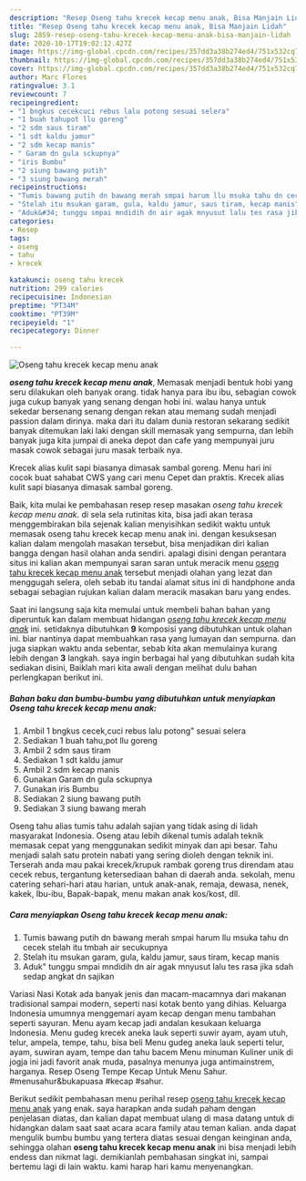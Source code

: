 ```yaml
---
description: "Resep Oseng tahu krecek kecap menu anak, Bisa Manjain Lidah"
title: "Resep Oseng tahu krecek kecap menu anak, Bisa Manjain Lidah"
slug: 2859-resep-oseng-tahu-krecek-kecap-menu-anak-bisa-manjain-lidah
date: 2020-10-17T19:02:12.427Z
image: https://img-global.cpcdn.com/recipes/357dd3a38b274ed4/751x532cq70/oseng-tahu-krecek-kecap-menu-anak-foto-resep-utama.jpg
thumbnail: https://img-global.cpcdn.com/recipes/357dd3a38b274ed4/751x532cq70/oseng-tahu-krecek-kecap-menu-anak-foto-resep-utama.jpg
cover: https://img-global.cpcdn.com/recipes/357dd3a38b274ed4/751x532cq70/oseng-tahu-krecek-kecap-menu-anak-foto-resep-utama.jpg
author: Marc Flores
ratingvalue: 3.1
reviewcount: 7
recipeingredient:
- "1 bngkus cecekcuci rebus lalu potong sesuai selera"
- "1 buah tahupot llu goreng"
- "2 sdm saus tiram"
- "1 sdt kaldu jamur"
- "2 sdm kecap manis"
- " Garam dn gula sckupnya"
- "iris Bumbu"
- "2 siung bawang putih"
- "3 siung bawang merah"
recipeinstructions:
- "Tumis bawang putih dn bawang merah smpai harum llu msuka tahu dn cecek stelah itu tmbah air secukupnya"
- "Stelah itu msukan garam, gula, kaldu jamur, saus tiram, kecap manis"
- "Aduk&#34; tunggu smpai mndidih dn air agak mnyusut lalu tes rasa jika sdah sedap angkat dn sajikan"
categories:
- Resep
tags:
- oseng
- tahu
- krecek

katakunci: oseng tahu krecek 
nutrition: 299 calories
recipecuisine: Indonesian
preptime: "PT34M"
cooktime: "PT39M"
recipeyield: "1"
recipecategory: Dinner

---
```



![Oseng tahu krecek kecap menu anak](https://img-global.cpcdn.com/recipes/357dd3a38b274ed4/751x532cq70/oseng-tahu-krecek-kecap-menu-anak-foto-resep-utama.jpg)

<b><i>oseng tahu krecek kecap menu anak</i></b>, Memasak menjadi bentuk hobi yang seru dilakukan oleh banyak orang. tidak hanya para ibu ibu, sebagian cowok juga cukup banyak yang senang dengan hobi ini. walau hanya untuk sekedar bersenang senang dengan rekan atau memang sudah menjadi passion dalam dirinya. maka dari itu dalam dunia restoran sekarang sedikit banyak ditemukan laki laki dengan skill memasak yang sempurna, dan lebih banyak juga kita jumpai di aneka depot dan cafe yang mempunyai juru masak cowok sebagai juru masak terbaik nya.

Krecek alias kulit sapi biasanya dimasak sambal goreng. Menu hari ini cocok buat sahabat CWS yang cari menu Cepet dan praktis. Krecek alias kulit sapi biasanya dimasak sambal goreng.

Baik, kita mulai ke pembahasan resep resep masakan <i>oseng tahu krecek kecap menu anak</i>. di sela sela rutinitas kita, bisa jadi akan terasa menggembirakan bila sejenak kalian menyisihkan sedikit waktu untuk memasak oseng tahu krecek kecap menu anak ini. dengan kesuksesan kalian dalam mengolah masakan tersebut, bisa menjadikan diri kalian bangga dengan hasil olahan anda sendiri. apalagi disini dengan perantara situs ini kalian akan mempunyai saran saran untuk meracik menu <u>oseng tahu krecek kecap menu anak</u> tersebut menjadi olahan yang lezat dan menggugah selera, oleh sebab itu tandai alamat situs ini di handphone anda sebagai sebagian rujukan kalian dalam meracik masakan baru yang endes.


Saat ini langsung saja kita memulai untuk membeli bahan bahan yang diperuntuk kan dalam membuat hidangan <u><i>oseng tahu krecek kecap menu anak</i></u> ini. setidaknya dibutuhkan <b>9</b> komposisi yang dibutuhkan untuk olahan ini. biar nantinya dapat membuahkan rasa yang lumayan dan sempurna. dan juga siapkan waktu anda sebentar, sebab kita akan memulainya kurang lebih dengan <b>3</b> langkah. saya ingin berbagai hal yang dibutuhkan sudah kita sediakan disini, Baiklah mari kita awali dengan melihat dulu bahan perlengkapan berikut ini.

<!--inarticleads1-->

##### Bahan baku dan bumbu-bumbu yang dibutuhkan untuk menyiapkan Oseng tahu krecek kecap menu anak:

1. Ambil 1 bngkus cecek,cuci rebus lalu potong&#34; sesuai selera
1. Sediakan 1 buah tahu,pot llu goreng
1. Ambil 2 sdm saus tiram
1. Sediakan 1 sdt kaldu jamur
1. Ambil 2 sdm kecap manis
1. Gunakan  Garam dn gula sckupnya
1. Gunakan iris Bumbu
1. Sediakan 2 siung bawang putih
1. Sediakan 3 siung bawang merah


Oseng tahu alias tumis tahu adalah sajian yang tidak asing di lidah masyarakat Indonesia. Oseng atau lebih dikenal tumis adalah teknik memasak cepat yang menggunakan sedikit minyak dan api besar. Tahu menjadi salah satu protein nabati yang sering dioleh dengan teknik ini. Terserah anda mau pakai krecek/krupuk rambak goreng trus direndam atau cecek rebus, tergantung ketersediaan bahan di daerah anda. sekolah, menu catering sehari-hari atau harian, untuk anak-anak, remaja, dewasa, nenek, kakek, Ibu-ibu, Bapak-bapak, menu makan anak kos/kost, dll. 

<!--inarticleads2-->

##### Cara menyiapkan Oseng tahu krecek kecap menu anak:

1. Tumis bawang putih dn bawang merah smpai harum llu msuka tahu dn cecek stelah itu tmbah air secukupnya
1. Stelah itu msukan garam, gula, kaldu jamur, saus tiram, kecap manis
1. Aduk&#34; tunggu smpai mndidih dn air agak mnyusut lalu tes rasa jika sdah sedap angkat dn sajikan


Variasi Nasi Kotak ada banyak jenis dan macam-macamnya dari makanan tradisional sampai modern, seperti nasi kotak bento yang dihias. Keluarga Indonesia umumnya menggemari ayam kecap dengan menu tambahan seperti sayuran. Menu ayam kecap jadi andalan kesukaan keluarga Indonesia. Menu gudeg krecek aneka lauk seperti suwir ayam, ayam utuh, telur, ampela, tempe, tahu, bisa beli Menu gudeg aneka lauk seperti telur, ayam, suwiran ayam, tempe dan tahu bacem Menu minuman Kuliner unik di jogja ini jadi favorit anak muda, pasalnya menunya juga antimainstrem, harganya. Resep Oseng Tempe Kecap Untuk Menu Sahur. #menusahur&amp;bukapuasa #kecap #sahur. 

Berikut sedikit pembahasan menu perihal resep <u>oseng tahu krecek kecap menu anak</u> yang enak. saya harapkan anda sudah paham dengan penjelasan diatas, dan kalian dapat membuat ulang di masa datang untuk di hidangkan dalam saat saat acara acara family atau teman kalian. anda dapat mengulik bumbu bumbu yang tertera diatas sesuai dengan keinginan anda, sehingga olahan <b>oseng tahu krecek kecap menu anak</b> ini bisa menjadi lebih endess dan nikmat lagi. demikianlah pembahasan singkat ini, sampai bertemu lagi di lain waktu. kami harap hari kamu menyenangkan.

